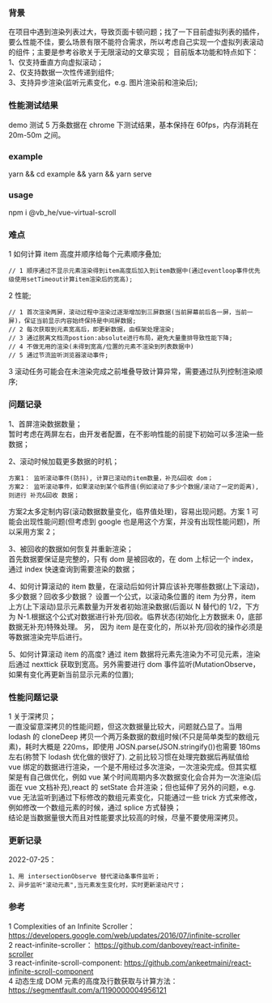### 背景
在项目中遇到渲染列表过大，导致页面卡顿问题；找了一下目前虚拟列表的插件，要么性能不佳，要么场景有限不能符合需求，所以考虑自己实现一个虚拟列表滚动的组件；主要是参考谷歌关于无限滚动的文章实现；
目前版本功能和特点如下：  
1、仅支持垂直方向虚拟滚动；  
2、仅支持数据一次性传递到组件;  
3、支持异步渲染(监听元素变化，e.g. 图片渲染前和渲染后);  

### 性能测试结果
demo 测试 5 万条数据在 chrome 下测试结果，基本保持在 60fps，内存消耗在 20m-50m 之间。

### example

yarn && cd example && yarn && yarn serve

### usage
npm i @vb_he/vue-virtual-scroll

### 难点
1 如何计算 item 高度并顺序给每个元素顺序叠加;

```
// 1 顺序通过不显示元素渲染得到item高度后加入到item数据中(通过eventloop事件优先级使用setTimeout计算item渲染后的宽高);
```

2 性能;

```
// 1 首次渲染两屏，滚动过程中渲染过逐渐增加到三屏数据(当前屏幕前后各一屏，当前一屏)，保证当前显示内容始终保持是中间屏数据;
// 2 每次获取到元素宽高后，即更新数据，由框架处理渲染;
// 3 通过脱离文档流postion:absolute进行布局，避免大量重排导致性能下降;
// 4 不做无用的渲染(未得到宽高/位置的元素不渲染到列表数据中)
// 5 通过节流监听浏览器滚动事件;
```

3 滚动任务可能会在未渲染完成之前堆叠导致计算异常，需要通过队列控制渲染顺序;

### 问题记录
1、首屏渲染数据数量；  
暂时考虑在两屏左右，由开发者配置，在不影响性能的前提下初始可以多渲染一些数据；

2、滚动时候加载更多数据的时机；

```
方案1： 监听滚动事件(防抖), 计算已滚动的item数量，补充&回收 dom；
方案2： 监听滚动事件，如果滚动到某个临界值(例如滚动了多少个数据/滚动了一定的距离), 则进行 补充&回收 数据；
```
方案2太多定制内容(滚动数据数量变化，临界值处理)，容易出现问题。方案 1 可能会出现性能问题(但考虑到 google 也是用这个方案，并没有出现性能问题)，所以采用方案 2；

3、被回收的数据如何恢复并重新渲染；  
首先数据要保证是完整的，只有 dom 是被回收的，在 dom 上标记一个 index，通过 index 快速查询到需要渲染的数据；

4、如何计算滚动的 item 数量，在滚动后如何计算应该补充哪些数据(上下滚动)， 多少数据？回收多少数据？
设置一个公式，以滚动条位置的 item 为分界，item 上方(上下滚动)显示元素数量为开发者初始渲染数据(后面以 N 替代)的 1/2，下方为 N-1.根据这个公式对数据进行补充/回收。临界状态(初始化上方数据未 0，底部数据无补充)特殊处理。
另， 因为 item 是在变化的，所以补充/回收的操作必须是等数据渲染完毕后进行。

5、如何计算滚动 item 的高度?
通过 item 数据将元素先渲染为不可见元素，渲染后通过 nexttick 获取到宽高。另外需要进行 dom 事件监听(MutationObserve，如果有变化再更新当前显示元素的位置);

### 性能问题记录
1 关于深拷贝；  
一直没留意深拷贝的性能问题，但这次数据量比较大，问题就凸显了。当用 lodash 的 cloneDeep 拷贝一个两万条数据的数组时候(不只是简单类型的数组元素)，耗时大概是 220ms，即使用 JOSN.parse(JSON.stringify())也需要 180ms 左右(称赞下 lodash 优化做的很好了).
之前比较习惯在处理完数据后再赋值给 vue 绑定的数据进行渲染，一个是不用经过多次渲染，一次渲染完成。但其实框架是有自己做优化，例如 vue 某个时间周期内多次数据变化会合并为一次渲染(后面在 vue 文档补充),react 的 setState 合并渲染；但也延伸了另外的问题，e.g.
vue 无法监听到通过下标修改的数组元素变化，只能通过一些 trick 方式来修改，例如修改一个数组元素的时候，通过 splice 方式替换；  
结论是当数据量很大而且对性能要求比较高的时候，尽量不要使用深拷贝。


### 更新记录
2022-07-25：  
```
1、用 intersectionObserve 替代滚动条事件监听；  
2、异步监听"滚动元素",当元素发生变化时，实时更新滚动尺寸；  
```
### 参考
1 Complexities of an Infinite Scroller：https://developers.google.com/web/updates/2016/07/infinite-scroller  
2 react-infinite-scroller： https://github.com/danbovey/react-infinite-scroller  
3 react-infinite-scroll-component: https://github.com/ankeetmaini/react-infinite-scroll-component  
4 动态生成 DOM 元素的高度及行数获取与计算方法： https://segmentfault.com/a/1190000004956121
